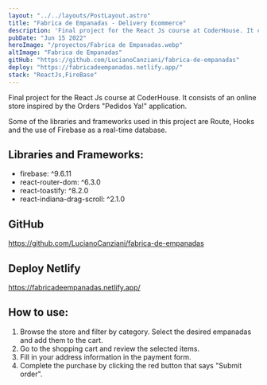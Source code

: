 ```yaml
---
layout: "../../layouts/PostLayout.astro"
title: "Fabrica de Empanadas - Delivery Ecommerce"
description: 'Final project for the React Js course at CoderHouse. It consists of an online store inspired by the Orders "Pedidos Ya!" application.'
pubDate: "Jun 15 2022"
heroImage: "/proyectos/Fabrica de Empanadas.webp"
altImage: "Fabrica de Empanadas"
gitHub: "https://github.com/LucianoCanziani/fabrica-de-empanadas"
deploy: "https://fabricadeempanadas.netlify.app/"
stack: "ReactJs,FireBase"
---
```


Final project for the React Js course at CoderHouse. It consists of an online store inspired by the Orders "Pedidos Ya!" application.

Some of the libraries and frameworks used in this project are Route, Hooks and the use of Firebase as a real-time database.

## Libraries and Frameworks:

- firebase: ^9.6.11
- react-router-dom: ^6.3.0
- react-toastify: ^8.2.0
- react-indiana-drag-scroll: ^2.1.0

## GitHub

https://github.com/LucianoCanziani/fabrica-de-empanadas

## Deploy Netlify

https://fabricadeempanadas.netlify.app/

## How to use:

1. Browse the store and filter by category. Select the desired empanadas and add them to the cart.
2. Go to the shopping cart and review the selected items.
3. Fill in your address information in the payment form.
4. Complete the purchase by clicking the red button that says "Submit order".
